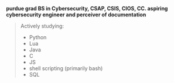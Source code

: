 <!--The background color should be `#a9a1c4` for light mode and `#1c1630` for dark mode.-->


**purdue grad BS in Cybersecurity, CSAP, CSIS, CIOS, CC. aspiring cybersecurity engineer and perceiver of documentation**
>Actively studying:
>* Python
>* Lua
>* Java
>* C
>* JS
>* shell scripting (primarily bash)
>* SQL


<!--
**crypticredux/crypticredux** is a ✨ _special_ ✨ repository because its `README.md` (this file) appears on your GitHub profile.

Here are some ideas to get you started:

- 🔭 I’m currently working on ...
- 🌱 I’m currently learning ...
- 👯 I’m looking to collaborate on ...
- 🤔 I’m looking for help with ...
- 💬 Ask me about ...
- 📫 How to reach me: ...
- 😄 Pronouns: ...
- ⚡ Fun fact: ...
-->
